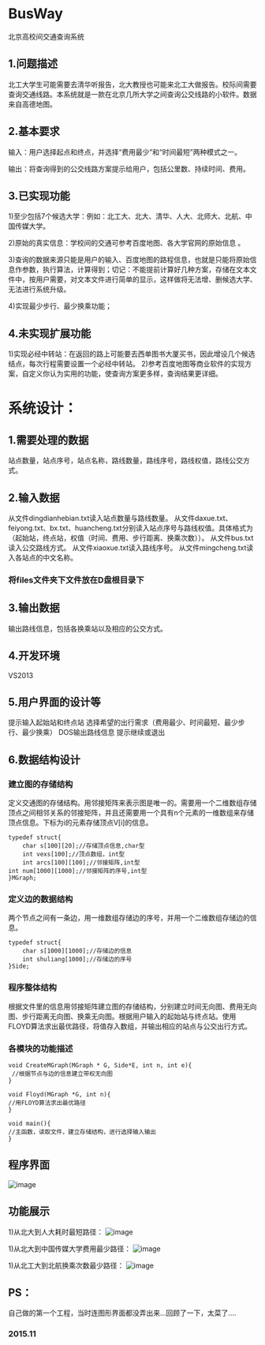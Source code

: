 # BusWay
北京高校间交通查询系统

## 1.问题描述 
北工大学生可能需要去清华听报告，北大教授也可能来北工大做报告。校际间需要查询交通线路。本系统就是一款在北京几所大学之间查询公交线路的小软件。数据来自高德地图。

## 2.基本要求
输入：用户选择起点和终点，并选择“费用最少”和“时间最短”两种模式之一。

输出：将查询得到的公交线路方案提示给用户，包括公里数、持续时间、费用。


## 3.已实现功能
1)至少包括7个候选大学：例如：北工大、北大、清华、人大、北师大、北航、中国传媒大学。

2)原始的真实信息：学校间的交通可参考百度地图、各大学官网的原始信息 。

3)查询的数据来源只能是用户的输入、百度地图的路程信息，也就是只能将原始信息作参数，执行算法，计算得到；切记：不能提前计算好几种方案，存储在文本文件中，按用户需要，对文本文件进行简单的显示，这样做将无法增、删候选大学、无法进行系统升级。

4)实现最少步行、最少换乘功能；

## 4.未实现扩展功能
1)实现必经中转站：在返回的路上可能要去西单图书大厦买书，因此增设几个候选结点，每次行程需要设置一个必经中转站。
2)参考百度地图等商业软件的实现方案，自定义你认为实用的功能，使查询方案更多样，查询结果更详细。

# 系统设计：
## 1.需要处理的数据
站点数量，站点序号，站点名称，路线数量，路线序号，路线权值，路线公交方式。

## 2.输入数据
从文件dingdianhebian.txt读入站点数量与路线数量。
从文件daxue.txt、feiyong.txt、bx.txt、huancheng.txt分别读入站点序号与路线权值。具体格式为（起始站，终点站，权值（时间、费用、步行距离、换乘次数））。
从文件bus.txt读入公交路线方式。
从文件xiaoxue.txt读入路线序号。
从文件mingcheng.txt读入各站点的中文名称。
### 将files文件夹下文件放在D盘根目录下
## 3.输出数据
输出路线信息，包括各换乘站以及相应的公交方式。

## 4.开发环境
VS2013

## 5.用户界面的设计等
提示输入起始站和终点站
选择希望的出行需求（费用最少、时间最短、最少步行、最少换乘）
DOS输出路线信息
提示继续或退出

## 6.数据结构设计
### 建立图的存储结构
定义交通图的存储结构。用邻接矩阵来表示图是唯一的。需要用一个二维数组存储顶点之间相邻关系的邻接矩阵，并且还需要用一个具有n个元素的一维数组来存储顶点信息。下标为i的元素存储顶点V[i]的信息。 
```
typedef struct{
	char s[100][20];//存储顶点信息,char型
	int vexs[100];//顶点数组，int型
	int arcs[100][100];//邻接矩阵,int型
int num[1000][1000];//邻接矩阵的序号,int型
}MGraph;
```
### 定义边的数据结构
两个节点之间有一条边，用一维数组存储边的序号，并用一个二维数组存储边的信息。
```
typedef struct{
	char s[1000][1000];//存储边的信息
	int shuliang[1000];//存储边的序号
}Side;
```
### 程序整体结构
根据文件里的信息用邻接矩阵建立图的存储结构，分别建立时间无向图、费用无向图、步行距离无向图、换乘无向图。根据用户输入的起始站与终点站。使用FLOYD算法求出最优路径，将值存入数组，并输出相应的站点与公交出行方式。
### 各模块的功能描述
```
void CreateMGraph(MGraph * G, Side*E, int n, int e){
 //根据节点与边的信息建立带权无向图
}
```
```
void Floyd(MGraph *G, int n){
//用FLOYD算法求出最优路径
}
```
```
void main(){
//主函数，读取文件，建立存储结构，进行选择输入输出
}
```

## 程序界面
![image](https://github.com/Haitons/BusWay/raw/master/img-folder/e.png)

## 功能展示
1)从北大到人大耗时最短路径：
![image](https://github.com/Haitons/BusWay/raw/master/img-folder/a.png)

1)从北大到中国传媒大学费用最少路径：
![image](https://github.com/Haitons/BusWay/raw/master/img-folder/b.png)

1)从北工大到北航换乘次数最少路径：
![image](https://github.com/Haitons/BusWay/raw/master/img-folder/c.png)

## PS：
自己做的第一个工程，当时连图形界面都没弄出来...回顾了一下，太菜了....
### 2015.11

